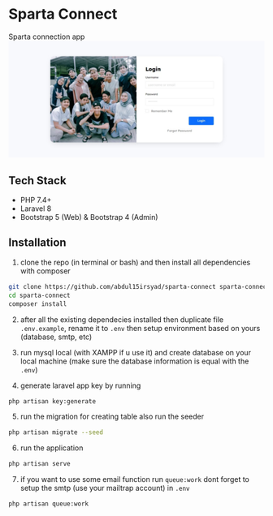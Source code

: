 # Sparta Connect
Sparta connection app
![Sparta Connect Screenshot](https://raw.githubusercontent.com/abdul15irsyad/sparta-connect/master/public/images/login-sparta-connect.jpeg)

## Tech Stack
- PHP 7.4+
- Laravel 8
- Bootstrap 5 (Web) & Bootstrap 4 (Admin)


## Installation
1. clone the repo (in terminal or bash) and then install all dependencies with composer

```bash
git clone https://github.com/abdul15irsyad/sparta-connect sparta-connect
cd sparta-connect
composer install
```

2. after all the existing dependecies installed then duplicate file `.env.example`, rename it to `.env` then setup environment based on yours (database, smtp, etc)

3. run mysql local (with XAMPP if u use it) and create database on your local machine (make sure the database information is equal with the `.env`)

4. generate laravel app key by running

```bash
php artisan key:generate
```

5. run the migration for creating table also run the seeder
```bash
php artisan migrate --seed
```

6. run the application
```bash
php artisan serve
```

7. if you want to use some email function run `queue:work` dont forget to setup the smtp (use your mailtrap account) in `.env`
```bash
php artisan queue:work
```